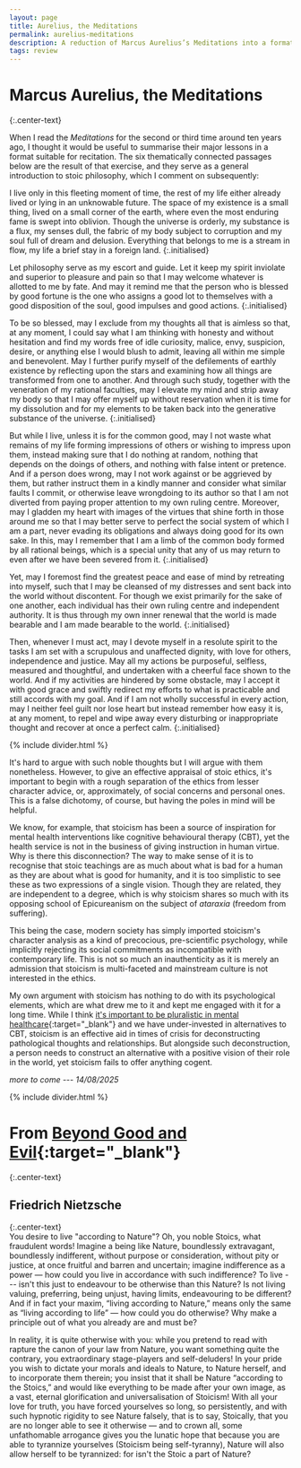 ```yaml
---
layout: page
title: Aurelius, the Meditations
permalink: aurelius-meditations
description: A reduction of Marcus Aurelius’s Meditations into a format suitable for memorisation and recitation, with commentary on the limitations of stoic philosophy
tags: review
---
```

# Marcus Aurelius, the Meditations
{:.center-text}

When I read the *Meditations* for the second or third time around ten years ago, I thought it would be useful to summarise their major lessons in a format suitable for recitation. The six thematically connected passages below are the result of that exercise, and they serve as a general introduction to stoic philosophy, which I comment on subsequently:

I live only in this fleeting moment of time, the rest of my life either already lived or lying in an unknowable future. The space of my existence is a small thing, lived on a small corner of the earth, where even the most enduring fame is swept into oblivion. Though the universe is orderly, my substance is a flux, my senses dull, the fabric of my body subject to corruption and my soul full of dream and delusion. Everything that belongs to me is a stream in flow, my life a brief stay in a foreign land.
{:.initialised}

Let philosophy serve as my escort and guide. Let it keep my spirit inviolate and superior to pleasure and pain so that I may welcome whatever is allotted to me by fate. And may it remind me that the person who is blessed by good fortune is the one who assigns a good lot to themselves with a good disposition of the soul, good impulses and good actions.
{:.initialised}

To be so blessed, may I exclude from my thoughts all that is aimless so that, at any moment, I could say what I am thinking with honesty and without hesitation and find my words free of idle curiosity, malice, envy, suspicion, desire, or anything else I would blush to admit, leaving all within me simple and benevolent. May I further purify myself of the defilements of earthly existence by reflecting upon the stars and examining how all things are transformed from one to another. And through such study, together with the veneration of my rational faculties, may I elevate my mind and strip away my body so that I may offer myself up without reservation when it is time for my dissolution and for my elements to be taken back into the generative substance of the universe.
{:.initialised}

But while I live, unless it is for the common good, may I not waste what remains of my life forming impressions of others or wishing to impress upon them, instead making sure that I do nothing at random, nothing that depends on the doings of others, and nothing with false intent or pretence. And if a person does wrong, may I not work against or be aggrieved by them, but rather instruct them in a kindly manner and consider what similar faults I commit, or otherwise leave wrongdoing to its author so that I am not diverted from paying proper attention to my own ruling centre. Moreover, may I gladden my heart with images of the virtues that shine forth in those around me so that I may better serve to perfect the social system of which I am a part, never evading its obligations and always doing good for its own sake. In this, may I remember that I am a limb of the common body formed by all rational beings, which is a special unity that any of us may return to even after we have been severed from it.
{:.initialised}

Yet, may I foremost find the greatest peace and ease of mind by retreating into myself, such that I may be cleansed of my distresses and sent back into the world without discontent. For though we exist primarily for the sake of one another, each individual has their own ruling centre and independent authority. It is thus through my own inner renewal that the world is made bearable and I am made bearable to the world.
{:.initialised}

Then, whenever I must act, may I devote myself in a resolute spirit to the tasks I am set with a scrupulous and unaffected dignity, with love for others, independence and justice. May all my actions be purposeful, selfless, measured and thoughtful, and undertaken with a cheerful face shown to the world. And if my activities are hindered by some obstacle, may I accept it with good grace and swiftly redirect my efforts to what is practicable and still accords with my goal. And if I am not wholly successful in every action, may I neither feel guilt nor lose heart but instead remember how easy it is, at any moment, to repel and wipe away every disturbing or inappropriate thought and recover at once a perfect calm.
{:.initialised}

{% include divider.html %}

It's hard to argue with such noble thoughts but I will argue with them nonetheless. However, to give an effective appraisal of stoic ethics, it's important to begin with a rough separation of the ethics from lesser character advice, or, approximately, of social concerns and personal ones. This is a false dichotomy, of course, but having the poles in mind will be helpful.

We know, for example, that stoicism has been a source of inspiration for mental health interventions like cognitive behavioural therapy (CBT), yet the health service is not in the business of giving instruction in human virtue. Why is there this disconnection? The way to make sense of it is to recognise that stoic teachings are as much about what is bad for a human as they are about what is good for humanity, and it is too simplistic to see these as two expressions of a single vision. Though they are related, they are independent to a degree, which is why stoicism shares so much with its opposing school of Epicureanism on the subject of *ataraxia* (freedom from suffering).

This being the case, modern society has simply imported stoicism's character analysis as a kind of precocious, pre-scientific psychology, while implicitly rejecting its social commitments as incompatible with contemporary life. This is not so much an inauthenticity as it is merely an admission that stoicism is multi-faceted and mainstream culture is not interested in the ethics.

My own argument with stoicism has nothing to do with its psychological elements, which are what drew me to it and kept me engaged with it for a long time. While I think [it's important to be pluralistic in mental healthcare](https://www.theguardian.com/science/2016/jan/07/therapy-wars-revenge-of-freud-cognitive-behavioural-therapy){:target="_blank"} and we have under-invested in alternatives to CBT, stoicism is an effective aid in times of crisis for deconstructing pathological thoughts and relationships. But alongside such deconstruction, a person needs to construct an alternative with a positive vision of their role in the world, yet stoicism fails to offer anything cogent.

*more to come --- 14/08/2025*

{% include divider.html %}

# From [Beyond Good and Evil](https://standardebooks.org/ebooks/friedrich-nietzsche/beyond-good-and-evil/helen-zimmern){:target="_blank"}
{:.center-text}

## Friedrich Nietzsche
{:.center-text}
<br/>
You desire to live "according to Nature"? Oh, you noble Stoics, what fraudulent words! Imagine a being like Nature, boundlessly extravagant, boundlessly indifferent, without purpose or consideration, without pity or justice, at once fruitful and barren and uncertain; imagine indifference as a power ⁠— how could you live in accordance with such indifference? To live --- isn't this just to endeavour to be otherwise than this Nature? Is not living valuing, preferring, being unjust, having limits, endeavouring to be different? And if in fact your maxim, “living according to Nature,” means only the same as “living according to life” — how could you do otherwise? Why make a principle out of what you already are and must be?

In reality, it is quite otherwise with you: while you pretend to read with rapture the canon of your law from Nature, you want something quite the contrary, you extraordinary stage-players and self-deluders! In your pride you wish to dictate your morals and ideals to Nature, to Nature herself, and to incorporate them therein; you insist that it shall be Nature “according to the Stoics,” and would like everything to be made after your own image, as a vast, eternal glorification and universalisation of Stoicism! With all your love for truth, you have forced yourselves so long, so persistently, and with such hypnotic rigidity to see Nature falsely, that is to say, Stoically, that you are no longer able to see it otherwise ⁠— and to crown all, some unfathomable arrogance gives you the lunatic hope that because you are able to tyrannize yourselves ⁠(Stoicism being self-tyranny), Nature will also allow herself to be tyrannized: for isn't the Stoic a part of Nature?